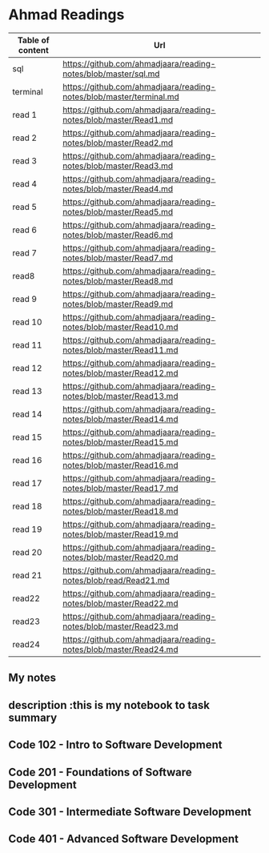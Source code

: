 # Ahmad Readings

| Table of content | Url |
| ----------- | ----------- |
| sql |<https://github.com/ahmadjaara/reading-notes/blob/master/sql.md> |
| terminal | <https://github.com/ahmadjaara/reading-notes/blob/master/terminal.md> |
| read 1 | <https://github.com/ahmadjaara/reading-notes/blob/master/Read1.md> |
| read 2 | <https://github.com/ahmadjaara/reading-notes/blob/master/Read2.md> |
| read 3 | <https://github.com/ahmadjaara/reading-notes/blob/master/Read3.md> |
| read 4 | <https://github.com/ahmadjaara/reading-notes/blob/master/Read4.md> |
|read 5|<https://github.com/ahmadjaara/reading-notes/blob/master/Read5.md>|
|read 6|<https://github.com/ahmadjaara/reading-notes/blob/master/Read6.md>|
|read 7|<https://github.com/ahmadjaara/reading-notes/blob/master/Read7.md>|
|read8|<https://github.com/ahmadjaara/reading-notes/blob/master/Read8.md>|
|read 9|<https://github.com/ahmadjaara/reading-notes/blob/master/Read9.md>|
|read 10|<https://github.com/ahmadjaara/reading-notes/blob/master/Read10.md>|
|read 11|<https://github.com/ahmadjaara/reading-notes/blob/master/Read11.md>|
|read 12|<https://github.com/ahmadjaara/reading-notes/blob/master/Read12.md>|
|read 13|<https://github.com/ahmadjaara/reading-notes/blob/master/Read13.md>|
|read 14|<https://github.com/ahmadjaara/reading-notes/blob/master/Read14.md>|
|read 15|<https://github.com/ahmadjaara/reading-notes/blob/master/Read15.md>|
|read 16|<https://github.com/ahmadjaara/reading-notes/blob/master/Read16.md>|
|read 17|<https://github.com/ahmadjaara/reading-notes/blob/master/Read17.md>|
|read 18|<https://github.com/ahmadjaara/reading-notes/blob/master/Read18.md>|
|read 19|<https://github.com/ahmadjaara/reading-notes/blob/master/Read19.md>|
|read 20|<https://github.com/ahmadjaara/reading-notes/blob/master/Read20.md>|
|read 21|<https://github.com/ahmadjaara/reading-notes/blob/read/Read21.md>|
|read22|<https://github.com/ahmadjaara/reading-notes/blob/master/Read22.md>|
|read23|<https://github.com/ahmadjaara/reading-notes/blob/master/Read23.md>|
|read24|<https://github.com/ahmadjaara/reading-notes/blob/master/Read24.md>|

## My notes

## description :this is my notebook to task summary

## Code 102 - Intro to Software Development

## Code 201 - Foundations of Software Development

## Code 301 - Intermediate Software Development

## Code 401 - Advanced Software Development
